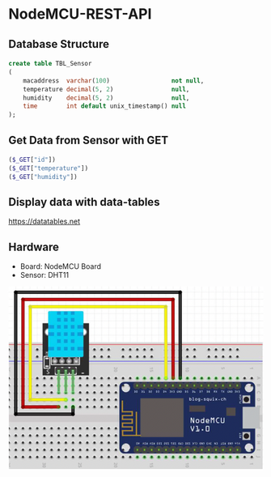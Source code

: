 # NodeMCU-REST-API

## Database Structure
```sql
create table TBL_Sensor
(
    macaddress  varchar(100)                 not null,
    temperature decimal(5, 2)                null,
    humidity    decimal(5, 2)                null,
    time        int default unix_timestamp() null
);
```

## Get Data from Sensor with GET
```php
($_GET["id"])
($_GET["temperature"])
($_GET["humidity"])
```

## Display data with data-tables
https://datatables.net

## Hardware

- Board:     NodeMCU Board
- Sensor:   DHT11

![alt text](https://github.com/michifueby/NodeMCURestAPI/blob/main/NodeMCUBoardWithDHT11.png?raw=true)


